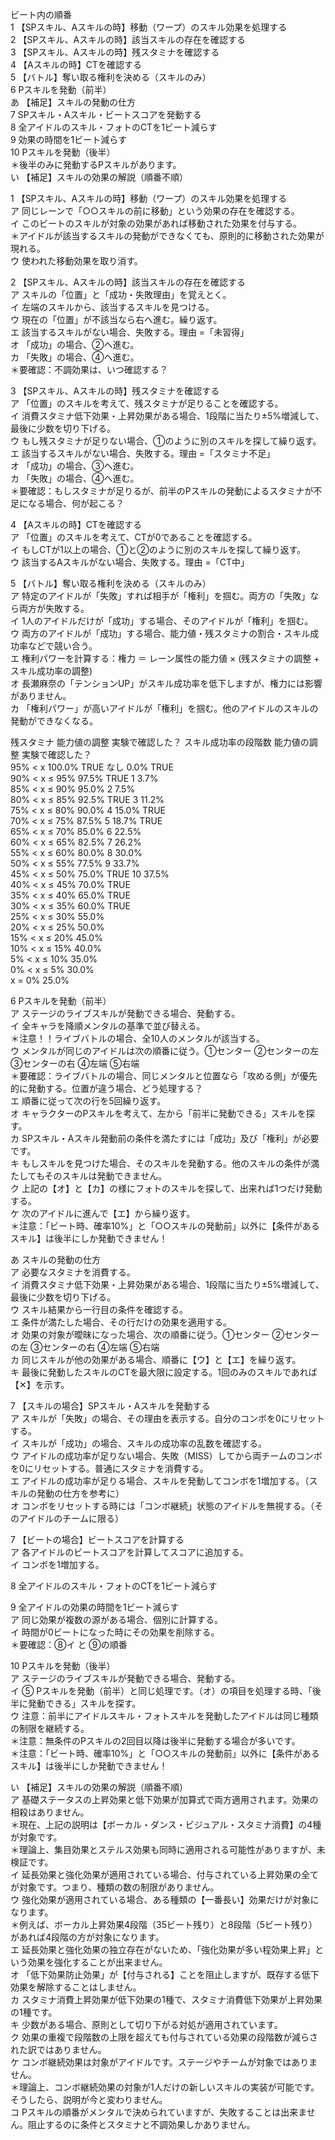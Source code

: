   ビート内の順番        
 1 【SPスキル、Aスキルの時】移動（ワープ）のスキル効果を処理する        
 2 【SPスキル、Aスキルの時】該当スキルの存在を確認する        
 3 【SPスキル、Aスキルの時】残スタミナを確認する        
 4 【Aスキルの時】CTを確認する        
 5 【バトル】奪い取る権利を決める（スキルのみ）        
 6 Pスキルを発動（前半）        
 あ 【補足】スキルの発動の仕方        
 7 SPスキル・Aスキル・ビートスコアを発動する        
 8 全アイドルのスキル・フォトのCTを1ビート減らす        
 9 効果の時間を1ビート減らす        
 10 Pスキルを発動（後半）        
  ＊後半のみに発動するPスキルがあります。        
 い 【補足】スキルの効果の解説（順番不順）        
          
1  【SPスキル、Aスキルの時】移動（ワープ）のスキル効果を処理する        
 ア 同じレーンで「○○スキルの前に移動」という効果の存在を確認する。        
 イ このビートのスキルが対象の効果があれば移動された効果を付与する。        
  ＊アイドルが該当するスキルの発動ができなくても、原則的に移動された効果が現れる。        
 ウ 使われた移動効果を取り消す。        
          
2  【SPスキル、Aスキルの時】該当スキルの存在を確認する        
 ア スキルの「位置」と「成功・失敗理由」を覚えとく。        
 イ 左端のスキルから、該当するスキルを見つける。        
 ウ 現在の「位置」が不該当なら右へ進む。繰り返す。        
 エ 該当するスキルがない場合、失敗する。理由 =「未習得」        
 オ 「成功」の場合、②へ進む。        
 カ 「失敗」の場合、④へ進む。        
  ＊要確認：不調効果は、いつ確認する？        
          
3  【SPスキル、Aスキルの時】残スタミナを確認する        
 ア 「位置」のスキルを考えて、残スタミナが足りることを確認する。        
 イ 消費スタミナ低下効果・上昇効果がある場合、1段階に当たり±5%増減して、最後に少数を切り下げる。        
 ウ もし残スタミナが足りない場合、①のように別のスキルを探して繰り返す。        
 エ 該当するスキルがない場合、失敗する。理由 =「スタミナ不足」        
 オ 「成功」の場合、③へ進む。        
 カ 「失敗」の場合、④へ進む。        
  ＊要確認：もしスタミナが足りるが、前半のPスキルの発動によるスタミナが不足になる場合、何が起こる？        
          
4  【Aスキルの時】CTを確認する        
 ア 「位置」のスキルを考えて、CTが0であることを確認する。        
 イ もしCTが1以上の場合、①と②のように別のスキルを探して繰り返す。        
 ウ 該当するAスキルがない場合、失敗する。理由 =「CT中」        
          
5  【バトル】奪い取る権利を決める（スキルのみ）        
 ア 特定のアイドルが「失敗」すれば相手が「権利」を掴む。両方の「失敗」なら両方が失敗する。        
 イ 1人のアイドルだけが「成功」する場合、そのアイドルが「権利」を掴む。        
 ウ 両方のアイドルが「成功」する場合、能力値・残スタミナの割合・スキル成功率などで競い合う。        
 エ 権利パワーを計算する：権力 ＝ レーン属性の能力値 × (残スタミナの調整 + スキル成功率の調整)        
 オ 長瀬麻奈の「テンションUP」がスキル成功率を低下しますが、権力には影響がありません。        
 カ 「権利パワー」が高いアイドルが「権利」を掴む。他のアイドルのスキルの発動ができなくなる。        
          
  残スタミナ 能力値の調整 実験で確認した？  スキル成功率の段階数 能力値の調整 実験で確認した？  
  95% < x 100.0% TRUE  なし 0.0% TRUE  
  90% < x ≤ 95% 97.5% TRUE  1 3.7%   
  85% < x ≤ 90% 95.0%   2 7.5%   
  80% < x ≤ 85% 92.5% TRUE  3 11.2%   
  75% < x ≤ 80% 90.0%   4 15.0% TRUE  
  70% < x ≤ 75% 87.5%   5 18.7% TRUE  
  65% < x ≤ 70% 85.0%   6 22.5%   
  60% < x ≤ 65% 82.5%   7 26.2%   
  55% < x ≤ 60% 80.0%   8 30.0%   
  50% < x ≤ 55% 77.5%   9 33.7%   
  45% < x ≤ 50% 75.0% TRUE  10 37.5%   
  40% < x ≤ 45% 70.0% TRUE      
  35% < x ≤ 40% 65.0% TRUE      
  30% < x ≤ 35% 60.0% TRUE      
  25% < x ≤ 30% 55.0%       
  20% < x ≤ 25% 50.0%       
  15% < x ≤ 20% 45.0%       
  10% < x ≤ 15% 40.0%       
  5% < x ≤ 10% 35.0%       
  0% < x ≤ 5% 30.0%       
  x = 0% 25.0%       
          
6  Pスキルを発動（前半）        
 ア ステージのライブスキルが発動できる場合、発動する。        
 イ 全キャラを降順メンタルの基準で並び替える。        
  ＊注意！！ライブバトルの場合、全10人のメンタルが該当する。        
 ウ メンタルが同じのアイドルは次の順番に従う。①センター ②センターの左 ③センターの右 ④左端 ⑤右端        
  ＊要確認：ライブバトルの場合、同じメンタルと位置なら「攻める側」が優先的に発動する。位置が違う場合、どう処理する？        
 エ 順番に従って次の行を5回繰り返す。        
 オ キャラクターのPスキルを考えて、左から「前半に発動できる」スキルを探す。        
 カ SPスキル・Aスキル発動前の条件を満たすには「成功」及び「権利」が必要です。        
 キ もしスキルを見つけた場合、そのスキルを発動する。他のスキルの条件が満たしてもそのスキルは発動できません。        
 ク 上記の【オ】と【カ】の様にフォトのスキルを探して、出来れば1つだけ発動する。        
 ケ 次のアイドルに進んで【エ】から繰り返す。        
  ＊注意：「ビート時、確率10%」と「○○スキルの発動前」以外に【条件があるスキル】は後半にしか発動できません！        
          
あ  スキルの発動の仕方        
 ア 必要なスタミナを消費する。        
 イ 消費スタミナ低下効果・上昇効果がある場合、1段階に当たり±5%増減して、最後に少数を切り下げる。        
 ウ スキル結果から一行目の条件を確認する。        
 エ 条件が満たした場合、その行だけの効果を適用する。        
 オ 効果の対象が曖昧になった場合、次の順番に従う。①センター ②センターの左 ③センターの右 ④左端 ⑤右端        
 カ 同じスキルが他の効果がある場合、順番に【ウ】と【エ】を繰り返す。        
 キ 最後に発動したスキルのCTを最大限に設定する。1回のみのスキルであれば【✕】を示す。        
          
7  【スキルの場合】SPスキル・Aスキルを発動する        
 ア スキルが「失敗」の場合、その理由を表示する。自分のコンボを0にリセットする。        
 イ スキルが「成功」の場合、スキルの成功率の乱数を確認する。        
 ウ アイドルの成功率が足りない場合、失敗（MISS）してから両チームのコンボを0にリセットする。普通にスタミナを消費する。        
 エ アイドルの成功率が足りる場合、スキルを発動してコンボを1増加する。（スキルの発動の仕方を参考に）        
 オ コンボをリセットする時には「コンボ継続」状態のアイドルを無視する。（そのアイドルのチームに限る）        
          
7  【ビートの場合】ビートスコアを計算する        
 ア 各アイドルのビートスコアを計算してスコアに追加する。        
 イ コンボを1増加する。        
          
8  全アイドルのスキル・フォトのCTを1ビート減らす        
          
9  全アイドルの効果の時間を1ビート減らす        
 ア 同じ効果が複数の源がある場合、個別に計算する。        
 イ 時間が0ビートになった時にその効果を削除する。        
  ＊要確認：⑧イ と ⑨の順番        
          
10  Pスキルを発動（後半）        
 ア ステージのライブスキルが発動できる場合、発動する。        
 イ ⑤ Pスキルを発動（前半）と同じ処理です。（オ）の項目を処理する時、「後半に発動できる」スキルを探す。        
 ウ 注意：前半にアイドルスキル・フォトスキルを発動したアイドルは同じ種類の制限を継続する。        
  ＊注意：無条件のPスキルの2回目以降は後半に発動する場合が多いです。        
  ＊注意：「ビート時、確率10%」と「○○スキルの発動前」以外に【条件があるスキル】は後半にしか発動できません！        
          
い  【補足】スキルの効果の解説（順番不順）        
 ア 基礎ステータスの上昇効果と低下効果が加算式で両方適用されます。効果の相殺はありません。        
  ＊現在、上記の説明は【ボーカル・ダンス・ビジュアル・スタミナ消費】の4種が対象です。        
  ＊理論上、集目効果とステルス効果も同時に適用される可能性がありますが、未検証です。        
 イ 延長効果と強化効果が適用されている場合、付与されている上昇効果の全てが対象です。つまり、種類の数の制限がありません。        
 ウ 強化効果が適用されている場合、ある種類の【一番長い】効果だけが対象になります。        
  ＊例えば、ボーカル上昇効果4段階（35ビート残り）と8段階（5ビート残り）があれば4段階の方が対象になります。        
 エ 延長効果と強化効果の独立存在がないため、「強化効果が多い程効果上昇」という効果を強化することが出来ません。        
 オ 「低下効果防止効果」が【付与される】ことを阻止しますが、既存する低下効果を解除することはしません。        
 カ スタミナ消費上昇効果が低下効果の1種で、スタミナ消費低下効果が上昇効果の1種です。        
 キ 少数がある場合、原則として切り下がる対処が適用されています。        
 ク 効果の重複で段階数の上限を超えても付与されている効果の段階数が減らされた訳ではありません。        
 ケ コンボ継続効果は対象がアイドルです。ステージやチームが対象ではありません。        
  ＊理論上、コンボ継続効果の対象が1人だけの新しいスキルの実装が可能です。そうしたら、説明が今と変わりません。        
 コ Pスキルの順番がメンタルで決められていますが、失敗することは出来ません。阻止するのに条件とスタミナと不調効果しかありません。        

